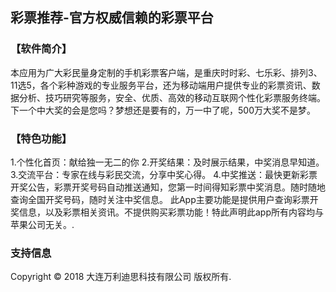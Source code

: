 ## 彩票推荐-官方权威信赖的彩票平台

### 【软件简介】

   本应用为广大彩民量身定制的手机彩票客户端，是重庆时时彩、七乐彩、排列3、11选5，各个彩种游戏的专业服务平台，还为移动端用户提供专业的彩票资讯、数据分析、技巧研究等服务，安全、优质、高效的移动互联网个性化彩票服务终端。下一个中大奖的会是您吗？梦想还是要有的，万一中了呢，500万大奖不是梦。

### 【特色功能】

1.个性化首页：献给独一无二的你
2.开奖结果：及时展示结果，中奖消息早知道。
3.交流平台：专家在线与彩民交流，分享中奖心得。
4.中奖推送：最快更新彩票开奖公告，彩票开奖号码自动推送通知，您第一时间得知彩票中奖消息。随时随地查询全国开奖号码，随时关注中奖信息。
此App主要功能是提供用户查询彩票开奖信息，以及彩票相关资讯。不提供购买彩票功能！特此声明此app所有内容均与苹果公司无关。.


### 支持信息

Copyright © 2018 大连万利迪思科技有限公司 版权所有.

